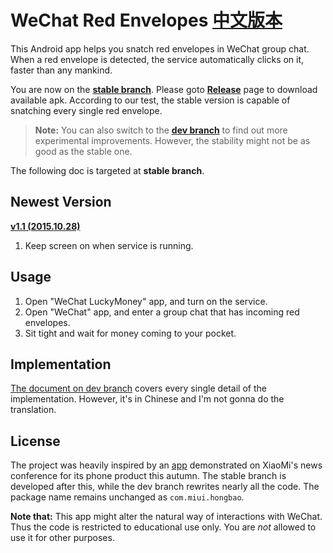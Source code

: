 # WeChat Red Envelopes [中文版本](https://github.com/geeeeeeeeek/WeChatLuckyMoney/blob/stable/README.md)

This Android app helps you snatch red envelopes in WeChat group chat. When a red envelope is detected, the service automatically clicks on it, faster than any mankind.

You are now on the [**stable branch**](https://github.com/geeeeeeeeek/WeChatLuckyMoney/blob/stable/README_EN.md). Please goto [**Release**](https://github.com/geeeeeeeeek/WeChatLuckyMoney/releases/) page to download available apk. According to our test, the stable version is capable of snatching every single red envelope. 

> **Note:** You can also switch to the [**dev branch**](https://github.com/geeeeeeeeek/WeChatLuckyMoney/blob/dev/README_EN.md) to find out more experimental improvements. However, the stability might not be as good as the stable one.

The following doc is targeted at **stable branch**.



## Newest Version

[**v1.1 (2015.10.28)**](https://github.com/geeeeeeeeek/WeChatLuckyMoney/releases/tag/v1.1)

1. Keep screen on when service is running.

## Usage

1. Open "WeChat LuckyMoney" app, and turn on the service.
2. Open "WeChat" app, and enter a group chat that has incoming red envelopes.
3. Sit tight and wait for money coming to your pocket.

## Implementation

[The document on dev branch](https://github.com/geeeeeeeeek/WeChatLuckyMoney/blob/dev/README.md) covers every single detail of the implementation. However, it's in Chinese and I'm not gonna do the translation.

## License

The project was heavily inspired by an [app](https://github.com/XiaoMi/LuckyMoneyTool) demonstrated on XiaoMi's news conference for its phone product this autumn. The stable branch is developed after this, while the dev branch rewrites nearly all the code. The package name remains unchanged as `com.miui.hongbao`.

**Note that:** This app might alter the natural way of interactions with WeChat. Thus the code is restricted to educational use only. You are *not* allowed to use it for other purposes.